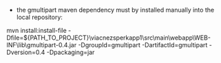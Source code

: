 - the gmultipart maven dependency must by installed manually into the local repository:

mvn install:install-file -Dfile=${PATH_TO_PROJECT}\viacnezsperkapp1\src\main\webapp\WEB-INF\lib\gmultipart-0.4.jar -DgroupId=gmultipart -DartifactId=gmultipart -Dversion=0.4 -Dpackaging=jar